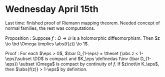 # Wednesday April 15th

Last time: finished proof of Riemann mapping theorem.
Needed concept of normal families, the rest was computations.


Proposition
:   Suppose $f: \Omega \to \DD$ is a holomorphic diffeomorphism.
    Then $z \to \bd \Omega \implies \abs{f(z)} \to 1$.

Proof
:   For each $\eps > 0$, $\bar D_{1-\eps} = \theset {\abs z < 1- \eps}\subset \DD$ is compact and $K_\eps \definedas f\inv (\bar D_{1-\eps}) \subset \Omega$ is compact by continuity of $f$.
    If $z\not\in K_\eps$, then $\abs{f(z)} > 1-\eps$ by definition.
